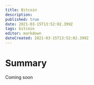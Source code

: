 ```yaml
---
title: Bitcoin
description: 
published: true
date: 2021-03-15T13:52:02.399Z
tags: bitcoin
editor: markdown
dateCreated: 2021-03-15T13:52:02.399Z
---
```


# Summary
Coming soon